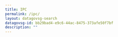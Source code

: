 ```yaml
---
title: IPC
permalink: /ipc/
layout: datagovsg-search
datagovsg-id: bb29bad4-e9c6-44ac-8475-373afe50f7bf
description: ""
---
```

